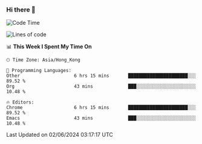 ### Hi there 👋

<!--
**nicehiro/nicehiro** is a ✨ _special_ ✨ repository because its `README.md` (this file) appears on your GitHub profile.

Here are some ideas to get you started:

- 🔭 I’m currently working on ...
- 🌱 I’m currently learning ...
- 👯 I’m looking to collaborate on ...
- 🤔 I’m looking for help with ...
- 💬 Ask me about ...
- 📫 How to reach me: ...
- 😄 Pronouns: ...
- ⚡ Fun fact: ...
-->

<!--START_SECTION:waka-->
![Code Time](http://img.shields.io/badge/Code%20Time-335%20hrs%2027%20mins-blue)

![Lines of code](https://img.shields.io/badge/From%20Hello%20World%20I%27ve%20Written-2.7%20million%20lines%20of%20code-blue)

📊 **This Week I Spent My Time On** 

```text
🕑︎ Time Zone: Asia/Hong_Kong

💬 Programming Languages: 
Other                    6 hrs 15 mins       ██████████████████████░░░   89.52 % 
Org                      43 mins             ███░░░░░░░░░░░░░░░░░░░░░░   10.48 % 

🔥 Editors: 
Chrome                   6 hrs 15 mins       ██████████████████████░░░   89.52 % 
Emacs                    43 mins             ███░░░░░░░░░░░░░░░░░░░░░░   10.48 % 
```


 Last Updated on 02/06/2024 03:17:17 UTC
<!--END_SECTION:waka-->
